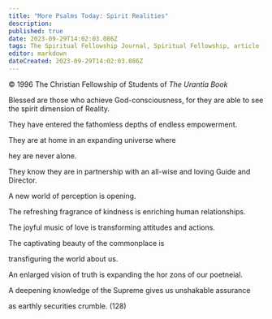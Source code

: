 ```yaml
---
title: "More Psalms Today: Spirit Realities"
description: 
published: true
date: 2023-09-29T14:02:03.086Z
tags: The Spiritual Fellowship Journal, Spiritual Fellowship, article
editor: markdown
dateCreated: 2023-09-29T14:02:03.086Z
---
```


<p class="v-card v-sheet theme--light gray lighten-3 px-2">© 1996 The Christian Fellowship of Students of <i>The Urantia Book</i></p>

Blessed are those who achieve God-consciousness, for they are able to see the spirit dimension of Reality.

They have entered the fathomless depths of endless empowerment.

They are at home in an expanding universe where

hey are never alone.

They know they are in partnership with an all-wise and loving Guide and Director.

A new world of perception is opening.

The refreshing fragrance of kindness is enriching human relationships.

The joyful music of love is transforming attitudes and actions.

The captivating beauty of the commonplace is

transfiguring the world about us.

An enlarged vision of truth is expanding the hor zons of our poetneial.

A deepening knowledge of the Supreme gives us unshakable assurance

as earthly securities crumble. (128)